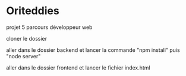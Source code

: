 # Oriteddies
projet 5 parcours développeur web

cloner le dossier

aller dans le dossier backend et lancer la commande "npm install" puis "node server"

aller dans le dossier frontend et lancer le fichier index.html
